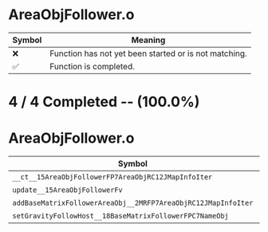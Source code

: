 # AreaObjFollower.o
| Symbol | Meaning 
| ------------- | ------------- 
| :x: | Function has not yet been started or is not matching. 
| :white_check_mark: | Function is completed. 


# 4 / 4 Completed -- (100.0%)
# AreaObjFollower.o
| Symbol | Decompiled? |
| ------------- | ------------- |
| `__ct__15AreaObjFollowerFP7AreaObjRC12JMapInfoIter` | :white_check_mark: |
| `update__15AreaObjFollowerFv` | :white_check_mark: |
| `addBaseMatrixFollowerAreaObj__2MRFP7AreaObjRC12JMapInfoIter` | :white_check_mark: |
| `setGravityFollowHost__18BaseMatrixFollowerFPC7NameObj` | :white_check_mark: |
